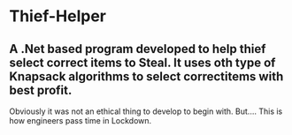 # Thief-Helper
## A .Net based program developed to help thief select correct items to Steal. It uses oth type of Knapsack algorithms to select correctitems with best profit.

Obviously it was not an ethical thing to develop to begin with. But.... This is how engineers pass time in Lockdown.
